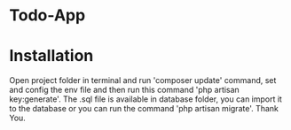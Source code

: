# Todo-App
# Installation
Open project folder in terminal and run 'composer update' command, set and config the env file and then run this command 'php artisan key:generate'.
The .sql file is available in database folder, you can import it to the database or you can run the command 'php artisan migrate'.
Thank You.
